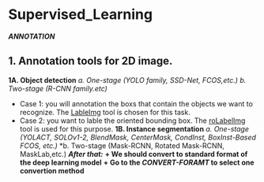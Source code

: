 # Supervised_Learning
**_ANNOTATION_**
## 1. Annotation tools for 2D image. 
**1A. Object detection**
*a. One-stage (YOLO family, SSD-Net, FCOS,etc.)*
*b. Two-stage (R-CNN family.etc)*
- Case 1: you will annotation the boxs that contain the objects we want to recognize. The [LableImg](https://github.com/heartexlabs/labelImg) tool is chosen for this task.
- Case 2: you want to lable the oriented bounding box. The [roLabelImg](https://github.com/cgvict/roLabelImg) tool is used for this purpose.
**1B. Instance segmentation**
*a. One-stage (YOLACT, SOLOv1-2, BlendMask, CenterMask, CondInst, BoxInst-Based FCOS, etc.)*
*b. Two-stage (Mask-RCNN, Rotated Mask-RCNN, MaskLab,etc.)
***After that:***
**+ We should convert to standard format of the deep learning model**
**+ Go to the _CONVERT-FORAMT_ to select one convertion method**



